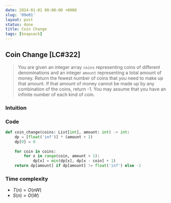 ```yaml
---
date: 2024-01-01 00:00:00 +0000
slug: '09e01'
layout: post
status: done
title: Coin Change
tags: [knapsack]
---
```


## Coin Change [LC#322]
> You are given an integer array `coins` representing coins of different denominations and an integer `amount` representing a total amount of money. Return the fewest number of coins that you need to make up that amount. If that amount of money cannot be made up by any combination of the coins, return -1. You may assume that you have an infinite number of each kind of coin.

### Intuition


### Code
```python
def coin_change(coins: List[int], amount: int) -> int:
    dp = [float('inf')] * (amount + 1)
    dp[0] = 0
    
    for coin in coins:
        for x in range(coin, amount + 1):
            dp[x] = min(dp[x], dp[x - coin] + 1)
    return dp[amount] if dp[amount] != float('inf') else -1 
```

### Time complexity
- $T(n) = O(nW)$ 
- $S(n) = O(W)$

